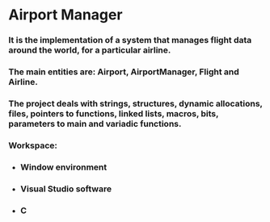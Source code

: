 # Airport Manager

### It is the implementation of a system that manages flight data around the world, for a particular airline.
### The main entities are: Airport, AirportManager, Flight and Airline.
### The project deals with strings, structures, dynamic allocations, files, pointers to functions, linked lists, macros, bits, parameters to main and variadic functions. 
### Workspace:
* ### Window environment
* ### Visual Studio software
* ### C
